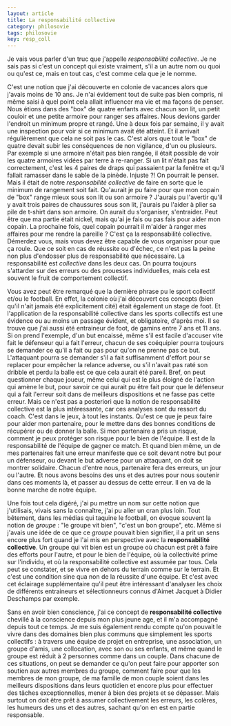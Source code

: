 ```yaml
---
layout: article
title: La responsabilité collective
category: philosovie
tags: philosovie
key: resp_coll
---
```


Je vais vous parler d'un truc que j'appelle *responsabilité collective*. Je ne sais pas si c'est un concept qui existe vraiment, s'il a un autre nom ou quoi ou qu'est ce, mais en tout cas, c'est comme cela que je le nomme.

C'est une notion que j'ai découverte en colonie de vacances alors que j'avais moins de 10 ans. Je n'ai évidement tout de suite pas bien compris, ni même saisi à quel point cela allait influencer ma vie et ma façons de penser. Nous étions dans des "box" de quatre enfants avec chacun son lit, un petit couloir et une petite armoire pour ranger ses affaires. Nous devions garder l'endroit un minimum propre et rangé. Une à deux fois par semaine, il y avait une inspection pour voir si ce minimum avait été atteint. Et il arrivait régulièrement que cela ne soit pas le cas. C'est alors que tout le "box" de quatre devait subir les conséquences de non vigilance, d'un ou plusieurs. Par exemple si une armoire n'était pas bien rangée, il était possible de voir les quatre armoires vidées par terre à re-ranger. Si un lit n'était pas fait correctement, c'est les 4 paires de draps qui passaient par la fenêtre et qu'il fallait ramasser dans le sable de la pinède. Injuste ?! On pourrait le penser. Mais il était de notre *responsabilité collective* de faire en sorte que le minimum de rangement soit fait. Qu'aurait je pu faire pour que mon copain de "box" range mieux sous son lit ou son armoire ? J'aurais pu l'avertir qu'il y avait trois paires de chaussures sous son lit, j'aurais pu l'aider à plier sa pile de t-shirt dans son armoire. On aurait du s'organiser, s'entraider. Peut être que ma partie était nickel, mais qu'ai je fais ou pas fais pour aider mon copain. La prochaine fois, quel copain pourrait il m'aider à ranger mes affaires pour me rendre la pareille ? C'est ça la responsabilité collective. Démerdez vous, mais vous devez être capable de vous organiser pour que ça roule. Que ce soit en cas de réussite ou d'échec, ce n'est pas la peine non plus d'endosser plus de responsabilité que nécessaire. La responsabilité est *collective* dans les deux cas. On pourra toujours s'attarder sur des erreurs ou des prouesses individuelles, mais cela est souvent le fruit de comportement collectif.

Vous avez peut être remarqué que la dernière phrase pu le sport collectif et/ou le football. En effet, la colonie où j'ai découvert ces concepts (bien qu'il n'ait jamais été explicitement cité) était également un stage de foot. Et l'application de la responsabilité collective dans les sports collectifs est une évidence ou au moins un passage évident, et obligatoire, d'après moi. Il se trouve que j'ai aussi été entraineur de foot, de gamins entre 7 ans et 11 ans. Si on prend l'exemple, d'un but encaissé, même s'il est facile d'accuser vite fait le défenseur qui a fait l'erreur, chacun de ses coéquipier pourra toujours se demander ce qu'il a fait ou pas pour qu'on ne prenne pas ce but. L'attaquant pourra se demander s'il a fait suffisamment d'effort pour se replacer pour empêcher la relance adverse, ou s'il n'avait pas raté son dribble et perdu la balle est ce que cela aurait été pareil. Bref, on peut questionner chaque joueur, même celui qui est le plus éloigné de l'action qui amène le but, pour savoir ce qui aurait pu être fait pour que le défenseur qui a fait l'erreur soit dans de meilleurs dispositions et ne fasse pas cette erreur. Mais ce n'est pas a posteriori que la notion de responsabilité collective est la plus intéressante, car ces analyses sont du ressort du coach. C'est dans le jeux, à tout les instants. Qu'est ce que je peux faire pour aider mon partenaire, pour le mettre dans des bonnes conditions de récupérer ou de donner la balle. Si mon partenaire a pris un risque, comment je peux protéger son risque pour le bien de l'équipe. Il est de la responsabilité de l'équipe de gagner ce match. Et quand bien même, un de mes partenaires fait une erreur manifeste que ce soit devant notre but pour un défenseur, ou devant le but adverse pour un attaquant, on doit se montrer solidaire. Chacun d'entre nous, partenaire fera des erreurs, un jour ou l'autre. Et nous avons besoins des uns et des autres pour nous soutenir dans ces moments là, et passer au dessus de cette erreur. Il en va de la bonne marche de notre équipe.

Une fois tout cela digéré, j'ai pu mettre un nom sur cette notion que j'utilisais, vivais sans la connaître, j'ai pu aller un cran plus loin. Tout bêtement, dans les médias qui taquine le football, on évoque souvent la notion de *groupe* : "le groupe vit bien", "c'est un bon groupe", etc. Même si j'avais une idée de ce que ce *groupe* pouvait bien signifier, il a prit un sens encore plus fort quand je l'ai mis en perspective avec la **responsabilité collective**. Un groupe qui vit bien est un groupe où chacun est prêt à faire des efforts pour l'autre, et pour le bien de l'équipe, où la collectivité prime sur l'individu, et où la responsabilité collective est assumée par tous. Cela peut se constater, et se vivre en dehors du terrain comme sur le terrain. Et c'est une condition sine qua non de la réussite d'une équipe. Et c'est avec cet éclairage supplémentaire qu'il peut être intéressant d'analyser les choix de différents entraineurs et sélectionneurs connus d'Aimet Jacquet à Didier Deschamps par exemple.

Sans en avoir bien conscience, j'ai ce concept de **responsabilité collective** chevillé à la conscience depuis mon plus jeune age, et il m'a accompagné depuis tout ce temps. Je me suis également rendu compte qu'on pouvait le vivre dans des domaines bien plus communs que simplement les sports collectifs : à travers une équipe de projet en entreprise, une association, un groupe d'amis, une collocation, avec son ou ses enfants, et même quand le groupe est réduit à 2 personnes comme dans un couple. Dans chacune de ces situations, on peut se demander ce qu'on peut faire pour apporter son soutien aux autres membres du groupe, comment faire pour que les membres de mon groupe, de ma famille de mon couple soient dans les meilleurs dispositions dans leurs quotidien et encore plus pour effectuer des tâches exceptionnelles, mener à bien des projets et se dépasser. Mais surtout on doit être prêt à assumer collectivement les erreurs, les colères, les humeurs des uns et des autres, sachant qu'on en est en partie responsable.
